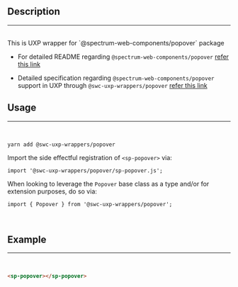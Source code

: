 ## Description

---

<br />
This is UXP wrapper for `@spectrum-web-components/popover` package 
<br />

-   For detailed README regarding `@spectrum-web-components/popover` [refer this link](https://www.npmjs.com/package/@spectrum-web-components/popover/v/0.37.0)

-   Detailed specification regarding `@spectrum-web-components/popover` support in UXP through `@swc-uxp-wrappers/popover` [refer this link](https://developer.adobe.com/photoshop/uxp/2022/uxp-api/reference-spectrum/swc/)

## Usage

---

<br />

```
yarn add @swc-uxp-wrappers/popover
```

Import the side effectful registration of `<sp-popover>` via:

```
import '@swc-uxp-wrappers/popover/sp-popover.js';
```

When looking to leverage the `Popover` base class as a type and/or for extension purposes, do so via:

```
import { Popover } from '@swc-uxp-wrappers/popover';
```

<br />

## Example

---

<br />

```html
<sp-popover></sp-popover>
```

